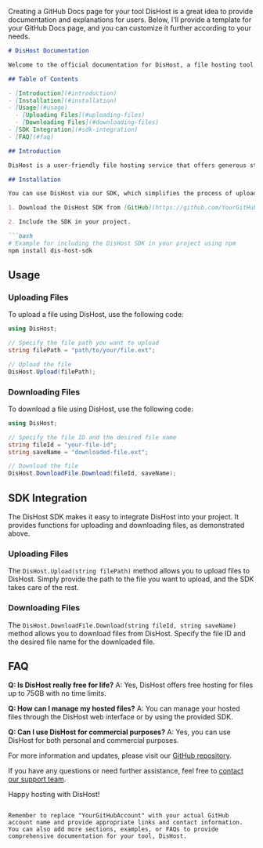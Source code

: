 Creating a GitHub Docs page for your tool DisHost is a great idea to provide documentation and explanations for users. Below, I'll provide a template for your GitHub Docs page, and you can customize it further according to your needs.

```markdown
# DisHost Documentation

Welcome to the official documentation for DisHost, a file hosting tool that allows you to host files up to 75GB for free for life. This page will guide you through using DisHost and provide code examples to help you get started.

## Table of Contents

- [Introduction](#introduction)
- [Installation](#installation)
- [Usage](#usage)
  - [Uploading Files](#uploading-files)
  - [Downloading Files](#downloading-files)
- [SDK Integration](#sdk-integration)
- [FAQ](#faq)

## Introduction

DisHost is a user-friendly file hosting service that offers generous storage for your files. It's easy to use, and you can start hosting your files quickly and efficiently.

## Installation

You can use DisHost via our SDK, which simplifies the process of uploading and downloading files. To integrate DisHost into your project, follow these steps:

1. Download the DisHost SDK from [GitHub](https://github.com/YourGitHubAccount/DisHostSDK).

2. Include the SDK in your project.

```bash
# Example for including the DisHost SDK in your project using npm
npm install dis-host-sdk
```

## Usage

### Uploading Files

To upload a file using DisHost, use the following code:

```csharp
using DisHost;

// Specify the file path you want to upload
string filePath = "path/to/your/file.ext";

// Upload the file
DisHost.Upload(filePath);
```

### Downloading Files

To download a file using DisHost, use the following code:

```csharp
using DisHost;

// Specify the file ID and the desired file name
string fileId = "your-file-id";
string saveName = "downloaded-file.ext";

// Download the file
DisHost.DownloadFile.Download(fileId, saveName);
```

## SDK Integration

The DisHost SDK makes it easy to integrate DisHost into your project. It provides functions for uploading and downloading files, as demonstrated above.

### Uploading Files

The `DisHost.Upload(string filePath)` method allows you to upload files to DisHost. Simply provide the path to the file you want to upload, and the SDK takes care of the rest.

### Downloading Files

The `DisHost.DownloadFile.Download(string fileId, string saveName)` method allows you to download files from DisHost. Specify the file ID and the desired file name for the downloaded file.

## FAQ

**Q: Is DisHost really free for life?**
A: Yes, DisHost offers free hosting for files up to 75GB with no time limits.

**Q: How can I manage my hosted files?**
A: You can manage your hosted files through the DisHost web interface or by using the provided SDK.

**Q: Can I use DisHost for commercial purposes?**
A: Yes, you can use DisHost for both personal and commercial purposes.

For more information and updates, please visit our [GitHub repository](https://github.com/YourGitHubAccount/DisHost).

If you have any questions or need further assistance, feel free to [contact our support team](mailto:support@dishost.com).

Happy hosting with DisHost!
```

Remember to replace "YourGitHubAccount" with your actual GitHub account name and provide appropriate links and contact information. You can also add more sections, examples, or FAQs to provide comprehensive documentation for your tool, DisHost.
